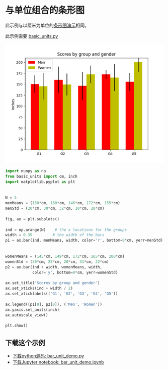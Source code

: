 # 与单位组合的条形图

此示例与以厘米为单位的[条形图演示](https://matplotlib.org/gallery/lines_bars_and_markers/barchart.html)相同。

此示例需要 [basic_units.py](https://matplotlib.org/_downloads/3a73b4cd6e12aa53ff277b1b80d631c1/basic_units.py)

![与单位组合的条形图示例](/static/images/gallery/sphx_glr_bar_unit_demo_001.png)

```python
import numpy as np
from basic_units import cm, inch
import matplotlib.pyplot as plt


N = 5
menMeans = (150*cm, 160*cm, 146*cm, 172*cm, 155*cm)
menStd = (20*cm, 30*cm, 32*cm, 10*cm, 20*cm)

fig, ax = plt.subplots()

ind = np.arange(N)    # the x locations for the groups
width = 0.35         # the width of the bars
p1 = ax.bar(ind, menMeans, width, color='r', bottom=0*cm, yerr=menStd)


womenMeans = (145*cm, 149*cm, 172*cm, 165*cm, 200*cm)
womenStd = (30*cm, 25*cm, 20*cm, 31*cm, 22*cm)
p2 = ax.bar(ind + width, womenMeans, width,
            color='y', bottom=0*cm, yerr=womenStd)

ax.set_title('Scores by group and gender')
ax.set_xticks(ind + width / 2)
ax.set_xticklabels(('G1', 'G2', 'G3', 'G4', 'G5'))

ax.legend((p1[0], p2[0]), ('Men', 'Women'))
ax.yaxis.set_units(inch)
ax.autoscale_view()

plt.show()
```

## 下载这个示例
            
- [下载python源码: bar_unit_demo.py](https://matplotlib.org/_downloads/bar_unit_demo.py)
- [下载Jupyter notebook: bar_unit_demo.ipynb](https://matplotlib.org/_downloads/bar_unit_demo.ipynb)